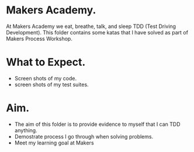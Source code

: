 # Makers Academy.
At Makers Academy we eat, breathe, talk, and sleep TDD (Test Driving Development).
This folder contains some katas that I have solved as part of Makers Process Workshop.

# What to Expect.
- Screen shots of my code.
- screen shots of my test suites.

# Aim.
- The aim of this folder is to provide evidence to myself that I can TDD anything.
- Demostrate process I go through when solving problems.
- Meet my learning goal at Makers
